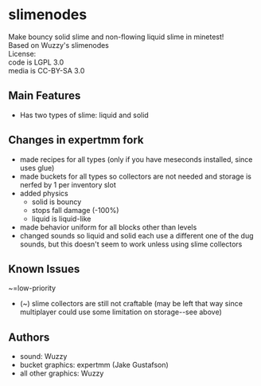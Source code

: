# slimenodes
Make bouncy solid slime and non-flowing liquid slime in minetest!\
Based on Wuzzy's slimenodes\
License:\
code is LGPL 3.0\
media is CC-BY-SA 3.0


## Main Features
* Has two types of slime: liquid and solid


## Changes in expertmm fork
* made recipes for all types (only if you have meseconds installed, since uses glue)
* made buckets for all types so collectors are not needed and storage is nerfed by 1 per inventory slot
* added physics
  * solid is bouncy
  * stops fall damage (-100%)
  * liquid is liquid-like
* made behavior uniform for all blocks other than levels
* changed sounds so liquid and solid each use a different one of the dug sounds, but this doesn't seem to work unless using slime collectors


## Known Issues
~=low-priority
* (~) slime collectors are still not craftable (may be left that way since multiplayer could use some limitation on storage--see above)


## Authors
* sound: Wuzzy
* bucket graphics: expertmm (Jake Gustafson)
* all other graphics: Wuzzy
